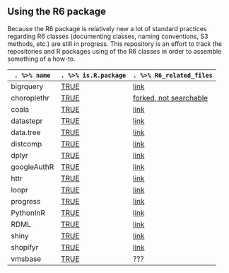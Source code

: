 ## Using the R6 package
Because the R6 package is relatively new a lot of standard practices regarding R6 classes (documenting classes, naming conventions, S3 methods, etc.) are still in progress. This repository is an effort to track the repositories and R packages using of the R6 classes in order to assemble something of a how-to.

`. %>% name` | `. %>% is.R.package` | `. %>% R6_related_files`
------------ | -------------------- | ------------------------
bigrquery | [TRUE](https://cran.r-project.org/web/packages/bigrquery) | [link](https://github.com/hadley/bigrquery/search?utf8=%E2%9C%93&q=R6Class)
choroplethr | [TRUE](https://cran.r-project.org/web/packages/choroplethr) | [forked, not searchable](https://github.com/arilamstein/choroplethr)
coala | [TRUE](https://cran.r-project.org/web/packages/R6/index.html) | [link](https://github.com/statgenlmu/coala/search?utf8=%E2%9C%93&q=R6Class)
datastepr | [TRUE](https://cran.r-project.org/web/packages/datastepr/index.html) | [link](https://github.com/bramtayl/datastepr/search?utf8=%E2%9C%93&q=R6Class)
data.tree | [TRUE](https://cran.r-project.org/web/packages/data.tree/index.html) | [link](https://github.com/gluc/data.tree/search?utf8=%E2%9C%93&q=R6Class)
distcomp | [TRUE](https://cran.r-project.org/web/packages/distcomp/index.html) | [link](https://github.com/hrpcisd/distcomp/search?utf8=%E2%9C%93&q=R6Class)
dplyr | [TRUE](https://cran.r-project.org/web/packages/dplyr/index.html) | [link](https://github.com/hadley/dplyr/search?utf8=%E2%9C%93&q=R6Class)
googleAuthR | [TRUE](https://cran.r-project.org/web/packages/googleAuthR/index.html) | [link](https://github.com/MarkEdmondson1234/googleAuthR/search?utf8=%E2%9C%93&q=R6Class)
httr | [TRUE](https://cran.r-project.org/package=httr) | [link](https://github.com/hadley/httr/search?utf8=%E2%9C%93&q=R6Class)
loopr | [TRUE](https://cran.r-project.org/web/packages/loopr/index.html) | [link](https://github.com/bramtayl/loopr/search?utf8=%E2%9C%93&q=R6Class)
progress | [TRUE](https://cran.r-project.org/web/packages/progress/index.html) | [link](https://github.com/gaborcsardi/progress/search?utf8=%E2%9C%93&q=R6Class)
PythonInR | [TRUE](https://cran.r-project.org/web/packages/PythonInR/index.html) | [link](https://bitbucket.org/Floooo/pythoninr.git)
RDML | [TRUE](https://cran.r-project.org/web/packages/RDML/index.html) | [link](https://github.com/kablag/RDML/tree/master/R)
shiny | [TRUE](https://cran.r-project.org/web/packages/shiny/index.html) | [link](https://github.com/rstudio/shiny/search?utf8=%E2%9C%93&q=R6Class)
shopifyr | [TRUE](https://cran.r-project.org/web/packages/shopifyr/index.html) | [link](https://github.com/charliebone/shopifyr/search?utf8=%E2%9C%93&q=R6Class)
vmsbase | [TRUE](https://cran.r-project.org/web/packages/vmsbase/index.html) | ???


